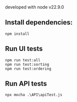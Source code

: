 developed with node v22.9.0
## Install dependencies:
    npm install

## Run UI tests
    npm run test:all
    npm run test:sorting
    npm run test:ordering

## Run API tests
    npx mocha .\API\apiTest.js
